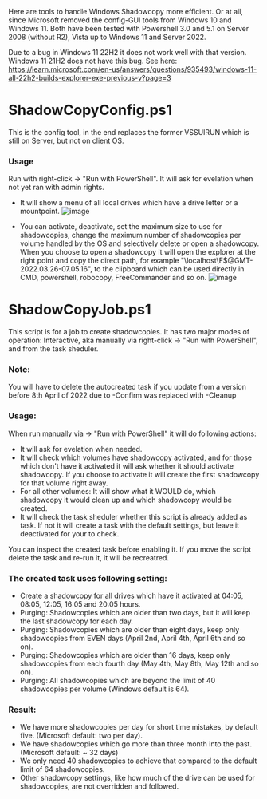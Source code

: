 Here are tools to handle Windows Shadowcopy more efficient. Or at all, since Microsoft removed the config-GUI tools from Windows 10 and Windows 11.
Both have been tested with Powershell 3.0 and 5.1 on Server 2008 (without R2), Vista up to Windows 11 and Server 2022. 

Due to a bug in Windows 11 22H2 it does not work well with that version. Windows 11 21H2 does not have this bug.
See here: https://learn.microsoft.com/en-us/answers/questions/935493/windows-11-all-22h2-builds-explorer-exe-previous-v?page=3

# ShadowCopyConfig.ps1

This is the config tool, in the end replaces the former VSSUIRUN which is still on Server, but not on client OS.

### Usage

Run with right-click -> "Run with PowerShell". It will ask for evelation when not yet ran with admin rights.
* It will show a menu of all local drives which have a drive letter or a mountpoint. ![image](https://github.com/Joachim-Otahal/Windows-ShadowCopy/assets/10100281/16c761d8-8eac-4cce-b376-bdca73414d0d)
 

* You can activate, deactivate, set the maximum size to use for shadowcopies, change the maximum number of shadowcopies per volume handled by the OS and selectively delete or open a shadowcopy. When you choose to open a shadowcopy it will open the explorer at the right point and copy the direct path, for example "\\localhost\F$\@GMT-2022.03.26-07.05.16", to the clipboard which can be used directly in CMD, powershell, robocopy, FreeCommander and so on. ![image](https://user-images.githubusercontent.com/10100281/162098713-349d3373-a8eb-4af5-bd20-b3ad2ddc5e80.png)


# ShadowCopyJob.ps1

This script is for a job to create shadowcopies. It has two major modes of operation: Interactive, aka manually via right-click -> "Run with PowerShell", and from the task sheduler.

### Note:
You will have to delete the autocreated task if you update from a version before 8th April of 2022 due to -Confirm was replaced with -Cleanup

### Usage:
When run manually via  -> "Run with PowerShell" it will do following actions:
* It will ask for evelation when needed.
* It will check which volumes have shadowcopy activated, and for those which don't have it activated it will ask whether it should activate shadowcopy. If you choose to activate it will create the first shadowcopy for that volume right away.
* For all other volumes: It will show what it WOULD do, which shadowcopy it would clean up and which shadowcopy would be created.
* It will check the task sheduler whether this script is already added as task. If not it will create a task with the default settings, but leave it deactivated for your to check.

You can inspect the created task before enabling it. If you move the script delete the task and re-run it, it will be recreatred.

### The created task uses following setting:
* Create a shadowcopy for all drives which have it activated at 04:05, 08:05, 12:05, 16:05 and 20:05 hours.
* Purging: Shadowcopies which are older than two days, but it will keep the last shadowcopy for each day.
* Purging: Shadowcopies which are older than eight days, keep only shadowcopies from EVEN days (April 2nd, April 4th, April 6th and so on).
* Purging: Shadowcopies which are older than 16 days, keep only shadowcopies from each fourth day (May 4th, May 8th, May 12th and so on).
* Purging: All shadowcopies which are beyond the limit of 40 shadowcopies per volume (Windows default is 64).

### Result:
* We have more shadowcopies per day for short time mistakes, by default five. (Microsoft default: two per day).
* We have shadowcopies which go more than three month into the past. (Microsoft default: ~ 32 days)
* We only need 40 shadowcopies to achieve that compared to the default limit of 64 shadowcopies.
* Other shadowcopy settings, like how much of the drive can be used for shadowcopies, are not overridden and followed.


